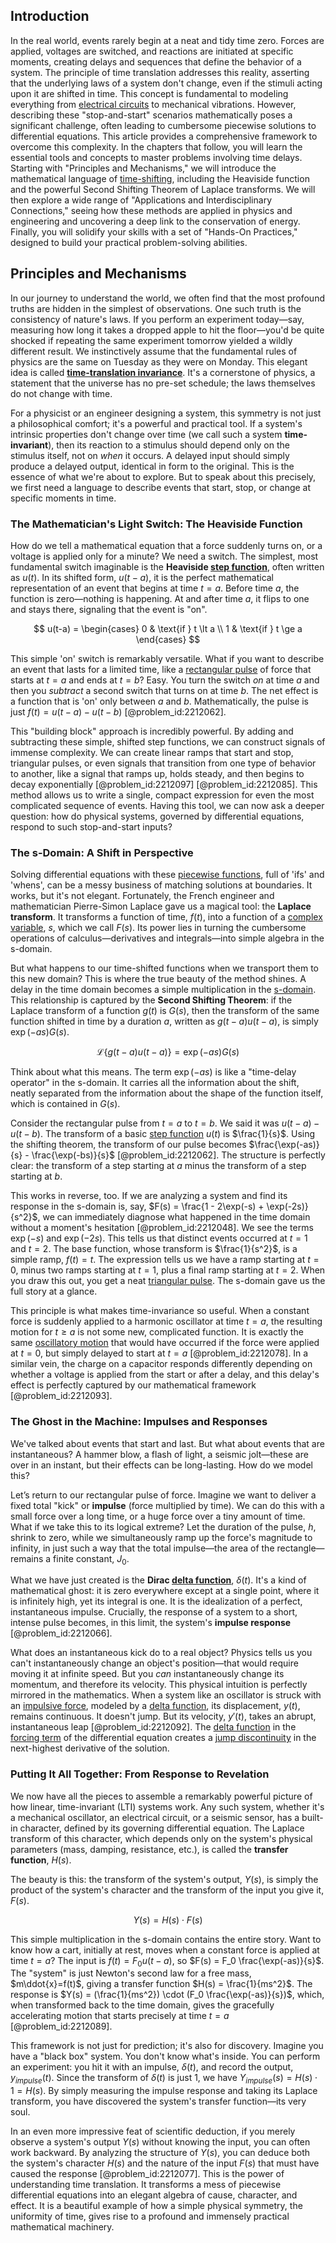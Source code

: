 ## Introduction
In the real world, events rarely begin at a neat and tidy time zero. Forces are applied, voltages are switched, and reactions are initiated at specific moments, creating delays and sequences that define the behavior of a system. The principle of time translation addresses this reality, asserting that the underlying laws of a system don't change, even if the stimuli acting upon it are shifted in time. This concept is fundamental to modeling everything from [electrical circuits](@article_id:266909) to mechanical vibrations. However, describing these "stop-and-start" scenarios mathematically poses a significant challenge, often leading to cumbersome piecewise solutions to differential equations. This article provides a comprehensive framework to overcome this complexity. In the chapters that follow, you will learn the essential tools and concepts to master problems involving time delays. Starting with "Principles and Mechanisms," we will introduce the mathematical language of [time-shifting](@article_id:261047), including the Heaviside function and the powerful Second Shifting Theorem of Laplace transforms. We will then explore a wide range of "Applications and Interdisciplinary Connections," seeing how these methods are applied in physics and engineering and uncovering a deep link to the conservation of energy. Finally, you will solidify your skills with a set of "Hands-On Practices," designed to build your practical problem-solving abilities.

## Principles and Mechanisms

In our journey to understand the world, we often find that the most profound truths are hidden in the simplest of observations. One such truth is the consistency of nature's laws. If you perform an experiment today—say, measuring how long it takes a dropped apple to hit the floor—you'd be quite shocked if repeating the same experiment tomorrow yielded a wildly different result. We instinctively assume that the fundamental rules of physics are the same on Tuesday as they were on Monday. This elegant idea is called **[time-translation invariance](@article_id:269715)**. It's a cornerstone of physics, a statement that the universe has no pre-set schedule; the laws themselves do not change with time.

For a physicist or an engineer designing a system, this symmetry is not just a philosophical comfort; it's a powerful and practical tool. If a system's intrinsic properties don't change over time (we call such a system **time-invariant**), then its reaction to a stimulus should depend only on the stimulus itself, not on *when* it occurs. A delayed input should simply produce a delayed output, identical in form to the original. This is the essence of what we're about to explore. But to speak about this precisely, we first need a language to describe events that start, stop, or change at specific moments in time.

### The Mathematician's Light Switch: The Heaviside Function

How do we tell a mathematical equation that a force suddenly turns on, or a voltage is applied only for a minute? We need a switch. The simplest, most fundamental switch imaginable is the **Heaviside [step function](@article_id:158430)**, often written as $u(t)$. In its shifted form, $u(t-a)$, it is the perfect mathematical representation of an event that begins at time $t=a$. Before time $a$, the function is zero—nothing is happening. At and after time $a$, it flips to one and stays there, signaling that the event is "on".

$$
u(t-a) = \begin{cases} 0 & \text{if } t \lt a \\ 1 & \text{if } t \ge a \end{cases}
$$

This simple 'on' switch is remarkably versatile. What if you want to describe an event that lasts for a limited time, like a [rectangular pulse](@article_id:273255) of force that starts at $t=a$ and ends at $t=b$? Easy. You turn the switch *on* at time $a$ and then you *subtract* a second switch that turns on at time $b$. The net effect is a function that is 'on' only between $a$ and $b$. Mathematically, the pulse is just $f(t) = u(t-a) - u(t-b)$ [@problem_id:2212062].

This "building block" approach is incredibly powerful. By adding and subtracting these simple, shifted step functions, we can construct signals of immense complexity. We can create linear ramps that start and stop, triangular pulses, or even signals that transition from one type of behavior to another, like a signal that ramps up, holds steady, and then begins to decay exponentially [@problem_id:2212097] [@problem_id:2212085]. This method allows us to write a single, compact expression for even the most complicated sequence of events. Having this tool, we can now ask a deeper question: how do physical systems, governed by differential equations, respond to such stop-and-start inputs?

### The s-Domain: A Shift in Perspective

Solving differential equations with these [piecewise functions](@article_id:159781), full of 'ifs' and 'whens', can be a messy business of matching solutions at boundaries. It works, but it's not elegant. Fortunately, the French engineer and mathematician Pierre-Simon Laplace gave us a magical tool: the **Laplace transform**. It transforms a function of time, $f(t)$, into a function of a [complex variable](@article_id:195446), $s$, which we call $F(s)$. Its power lies in turning the cumbersome operations of calculus—derivatives and integrals—into simple algebra in the s-domain.

But what happens to our time-shifted functions when we transport them to this new domain? This is where the true beauty of the method shines. A delay in the time domain becomes a simple multiplication in the [s-domain](@article_id:260110). This relationship is captured by the **Second Shifting Theorem**: if the Laplace transform of a function $g(t)$ is $G(s)$, then the transform of the same function shifted in time by a duration $a$, written as $g(t-a)u(t-a)$, is simply $\exp(-as)G(s)$.

$$
\mathcal{L}\{g(t-a)u(t-a)\} = \exp(-as) G(s)
$$

Think about what this means. The term $\exp(-as)$ is like a "time-delay operator" in the s-domain. It carries all the information about the shift, neatly separated from the information about the shape of the function itself, which is contained in $G(s)$.

Consider the rectangular pulse from $t=a$ to $t=b$. We said it was $u(t-a) - u(t-b)$. The transform of a basic [step function](@article_id:158430) $u(t)$ is $\frac{1}{s}$. Using the shifting theorem, the transform of our pulse becomes $\frac{\exp(-as)}{s} - \frac{\exp(-bs)}{s}$ [@problem_id:2212062]. The structure is perfectly clear: the transform of a step starting at $a$ minus the transform of a step starting at $b$.

This works in reverse, too. If we are analyzing a system and find its response in the s-domain is, say, $F(s) = \frac{1 - 2\exp(-s) + \exp(-2s)}{s^2}$, we can immediately diagnose what happened in the time domain without a moment's hesitation [@problem_id:2212048]. We see the terms $\exp(-s)$ and $\exp(-2s)$. This tells us that distinct events occurred at $t=1$ and $t=2$. The base function, whose transform is $\frac{1}{s^2}$, is a simple ramp, $f(t)=t$. The expression tells us we have a ramp starting at $t=0$, minus two ramps starting at $t=1$, plus a final ramp starting at $t=2$. When you draw this out, you get a neat [triangular pulse](@article_id:275344). The s-domain gave us the full story at a glance.

This principle is what makes time-invariance so useful. When a constant force is suddenly applied to a harmonic oscillator at time $t=a$, the resulting motion for $t \ge a$ is not some new, complicated function. It is exactly the same [oscillatory motion](@article_id:194323) that would have occurred if the force were applied at $t=0$, but simply delayed to start at $t=a$ [@problem_id:2212078]. In a similar vein, the charge on a capacitor responds differently depending on whether a voltage is applied from the start or after a delay, and this delay's effect is perfectly captured by our mathematical framework [@problem_id:2212093].

### The Ghost in the Machine: Impulses and Responses

We've talked about events that start and last. But what about events that are instantaneous? A hammer blow, a flash of light, a seismic jolt—these are over in an instant, but their effects can be long-lasting. How do we model this?

Let’s return to our rectangular pulse of force. Imagine we want to deliver a fixed total "kick" or **impulse** (force multiplied by time). We can do this with a small force over a long time, or a huge force over a tiny amount of time. What if we take this to its logical extreme? Let the duration of the pulse, $h$, shrink to zero, while we simultaneously ramp up the force's magnitude to infinity, in just such a way that the total impulse—the area of the rectangle—remains a finite constant, $J_0$.

What we have just created is the **Dirac [delta function](@article_id:272935)**, $\delta(t)$. It's a kind of mathematical ghost: it is zero everywhere except at a single point, where it is infinitely high, yet its integral is one. It is the idealization of a perfect, instantaneous impulse. Crucially, the response of a system to a short, intense pulse becomes, in this limit, the system's **impulse response** [@problem_id:2212066].

What does an instantaneous kick do to a real object? Physics tells us you can't instantaneously change an object's position—that would require moving it at infinite speed. But you *can* instantaneously change its momentum, and therefore its velocity. This physical intuition is perfectly mirrored in the mathematics. When a system like an oscillator is struck with an [impulsive force](@article_id:170198), modeled by a [delta function](@article_id:272935), its displacement, $y(t)$, remains continuous. It doesn't jump. But its velocity, $y'(t)$, takes an abrupt, instantaneous leap [@problem_id:2212092]. The [delta function](@article_id:272935) in the [forcing term](@article_id:165492) of the differential equation creates a [jump discontinuity](@article_id:139392) in the next-highest derivative of the solution.

### Putting It All Together: From Response to Revelation

We now have all the pieces to assemble a remarkably powerful picture of how linear, time-invariant (LTI) systems work. Any such system, whether it's a mechanical oscillator, an electrical circuit, or a seismic sensor, has a built-in character, defined by its governing differential equation. The Laplace transform of this character, which depends only on the system's physical parameters (mass, damping, resistance, etc.), is called the **transfer function**, $H(s)$.

The beauty is this: the transform of the system's output, $Y(s)$, is simply the product of the system's character and the transform of the input you give it, $F(s)$.

$$
Y(s) = H(s) \cdot F(s)
$$

This simple multiplication in the s-domain contains the entire story. Want to know how a cart, initially at rest, moves when a constant force is applied at time $t=a$? The input is $f(t) = F_0 u(t-a)$, so $F(s) = F_0 \frac{\exp(-as)}{s}$. The "system" is just Newton's second law for a free mass, $m\ddot{x}=f(t)$, giving a transfer function $H(s) = \frac{1}{ms^2}$. The response is $Y(s) = (\frac{1}{ms^2}) \cdot (F_0 \frac{\exp(-as)}{s})$, which, when transformed back to the time domain, gives the gracefully accelerating motion that starts precisely at time $t=a$ [@problem_id:2212089].

This framework is not just for prediction; it's also for discovery. Imagine you have a "black box" system. You don't know what's inside. You can perform an experiment: you hit it with an impulse, $\delta(t)$, and record the output, $y_{impulse}(t)$. Since the transform of $\delta(t)$ is just 1, we have $Y_{impulse}(s) = H(s) \cdot 1 = H(s)$. By simply measuring the impulse response and taking its Laplace transform, you have discovered the system's transfer function—its very soul.

In an even more impressive feat of scientific deduction, if you merely observe a system's output $Y(s)$ without knowing the input, you can often work backward. By analyzing the structure of $Y(s)$, you can deduce both the system's character $H(s)$ and the nature of the input $F(s)$ that must have caused the response [@problem_id:2212077]. This is the power of understanding time translation. It transforms a mess of piecewise differential equations into an elegant algebra of cause, character, and effect. It is a beautiful example of how a simple physical symmetry, the uniformity of time, gives rise to a profound and immensely practical mathematical machinery.